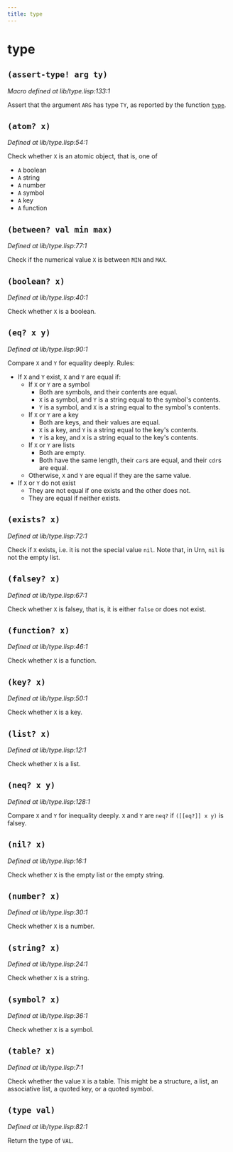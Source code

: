 ```yaml
---
title: type
---
```

# type
## `(assert-type! arg ty)`
*Macro defined at lib/type.lisp:133:1*

Assert that the argument `ARG` has type `TY`, as reported by the function
[`type`](lib.type.md#type-val).

## `(atom? x)`
*Defined at lib/type.lisp:54:1*

Check whether `X` is an atomic object, that is, one of
- `A` boolean
- `A` string
- `A` number
- `A` symbol
- `A` key
- `A` function

## `(between? val min max)`
*Defined at lib/type.lisp:77:1*

Check if the numerical value `X` is between
`MIN` and `MAX`.

## `(boolean? x)`
*Defined at lib/type.lisp:40:1*

Check whether `X` is a boolean.

## `(eq? x y)`
*Defined at lib/type.lisp:90:1*

Compare `X` and `Y` for equality deeply.
Rules:
- If `X` and `Y` exist, `X` and `Y` are equal if:
  - If `X` or `Y` are a symbol
    - Both are symbols, and their contents are equal.
    - `X` is a symbol, and `Y` is a string equal to the symbol's contents.
    - `Y` is a symbol, and `X` is a string equal to the symbol's contents.
  - If `X` or `Y` are a key
    - Both are keys, and their values are equal.
    - `X` is a key, and `Y` is a string equal to the key's contents.
    - `Y` is a key, and `X` is a string equal to the key's contents.
  - If `X` or `Y` are lists
    - Both are empty.
    - Both have the same length, their `car`s are equal, and their `cdr`s
      are equal.
  - Otherwise, `X` and `Y` are equal if they are the same value.
- If `X` or `Y` do not exist
  - They are not equal if one exists and the other does not.
  - They are equal if neither exists.  

## `(exists? x)`
*Defined at lib/type.lisp:72:1*

Check if `X` exists, i.e. it is not the special value `nil`.
Note that, in Urn, `nil` is not the empty list.

## `(falsey? x)`
*Defined at lib/type.lisp:67:1*

Check whether `X` is falsey, that is, it is either `false` or does
not exist.

## `(function? x)`
*Defined at lib/type.lisp:46:1*

Check whether `X` is a function.

## `(key? x)`
*Defined at lib/type.lisp:50:1*

Check whether `X` is a key.

## `(list? x)`
*Defined at lib/type.lisp:12:1*

Check whether `X` is a list.

## `(neq? x y)`
*Defined at lib/type.lisp:128:1*

Compare `X` and `Y` for inequality deeply. `X` and `Y` are `neq?`
if `([[eq?]] x y)` is falsey.

## `(nil? x)`
*Defined at lib/type.lisp:16:1*

Check whether `X` is the empty list or the empty string.

## `(number? x)`
*Defined at lib/type.lisp:30:1*

Check whether `X` is a number.

## `(string? x)`
*Defined at lib/type.lisp:24:1*

Check whether `X` is a string.

## `(symbol? x)`
*Defined at lib/type.lisp:36:1*

Check whether `X` is a symbol.

## `(table? x)`
*Defined at lib/type.lisp:7:1*

Check whether the value `X` is a table. This might be a structure,
a list, an associative list, a quoted key, or a quoted symbol.

## `(type val)`
*Defined at lib/type.lisp:82:1*

Return the type of `VAL`.

